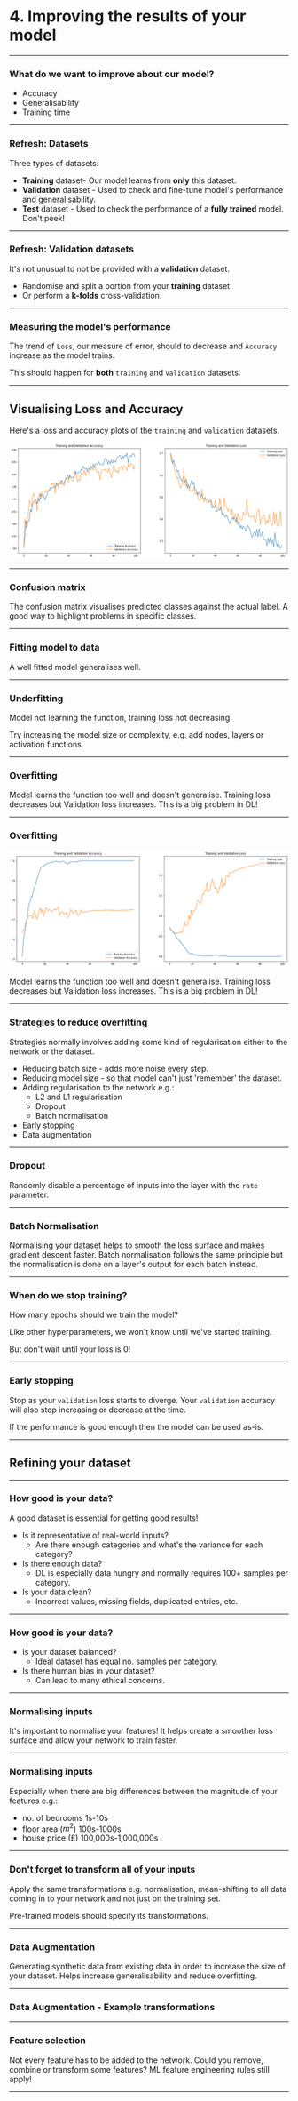 # 4. Improving the results of your model

---

### What do we want to improve about our model?
* Accuracy
* Generalisability
* Training time 

---

### Refresh: Datasets

Three types of datasets:

* **Training** dataset- Our model learns from **only** this dataset.
* **Validation** dataset - Used to check and fine-tune model's performance and generalisability.
* **Test** dataset - Used to check the performance of a **fully trained** model. Don't peek!

---

### Refresh: Validation datasets

It's not unusual to not be provided with a **validation** dataset. 

* Randomise and split a portion from your **training** dataset.
* Or perform a **k-folds** cross-validation.

---

### Measuring the model's performance

The trend of `Loss`, our measure of error, should to decrease and `Accuracy` increase as the model trains.

This should happen for **both** `training` and `validation` datasets.

---

## Visualising Loss and Accuracy

Here's a loss and accuracy plots of the `training` and `validation` datasets.

<img src="assets/img/lossaccuracy-converge.png" />

---

### Confusion matrix
  
The confusion matrix visualises predicted classes against the actual label. A good way to highlight problems
in specific classes.

<object type="image/svg+xml" data="assets/img/confusion-matrix.svg" style="background: white; width: auto; height: auto;">
<param id="layer2" class="fragment fade-in-then-out" data-fragment-index="1" />
<param id="layer3" class="fragment fade-in-then-out" data-fragment-index="2" />
</object>

---

### Fitting model to data

A well fitted model generalises well.

<object type="image/svg+xml" data="assets/img/data-fitting.svg" style="background: white; width: 80%; height: auto;">
</object>

---

### Underfitting

<object type="image/svg+xml" data="assets/img/data-fitting.svg" style="background: white; width: 80%; height: auto;">
</object>

Model not learning the function, training loss not decreasing.

Try increasing the model size or complexity, e.g. add nodes, layers or activation functions. <!-- .element: class="fragment" -->

---

### Overfitting

<object type="image/svg+xml" data="assets/img/data-fitting.svg" style="background: white; width: 80%; height: auto;">
</object>

Model learns the function too well and doesn't generalise. Training loss decreases but Validation loss increases. 
This is a big problem in DL!

---

### Overfitting

<img src="assets/img/lossaccuracy-diverge.png" />

Model learns the function too well and doesn't generalise. Training loss decreases but Validation loss increases. 
This is a big problem in DL!

---

### Strategies to reduce overfitting

Strategies normally involves adding some kind of regularisation either to the network or the dataset.

* Reducing batch size - adds more noise every step.
* Reducing model size - so that model can't just 'remember' the dataset.
* Adding regularisation to the network e.g.:
  * L2 and L1 regularisation
  * Dropout
  * Batch normalisation
* Early stopping
* Data augmentation

---

### Dropout

Randomly disable a percentage of inputs into the layer with the `rate` parameter. 

<object type="image/svg+xml" data="assets/img/dropout.svg" style="background: white; width: auto; height: auto;">
</object>

---

### Batch Normalisation

Normalising your dataset helps to smooth the loss surface and makes gradient descent faster. Batch normalisation follows
the same principle but the normalisation is done on a layer's output for each batch instead.

<object type="image/svg+xml" data="assets/img/normalisation.svg" style="background: white; width: 80%; height: auto;">
</object>

---

### When do we stop training?

How many epochs should we train the model?

Like other hyperparameters, we won't know until we've started training.
<!-- .element: class="fragment" -->


But don't wait until your loss is $0$! 
<!-- .element: class="fragment" -->

---

### Early stopping

Stop as your `validation` loss starts to diverge. Your `validation` accuracy will also stop increasing or decrease at the time.

If the performance is good enough then the model can be used as-is.

<object type="image/svg+xml" data="assets/img/early-stop.svg" style="background: white; width: 50%; height: auto;">
</object>

---

## Refining your dataset

---

### How good is your data?

A good dataset is essential for getting good results! 
* Is it representative of real-world inputs?
  * Are there enough categories and what's the variance for each category?
* Is there enough data?
  * DL is especially data hungry and normally requires 100+ samples per category.
* Is your data clean?
  * Incorrect values, missing fields, duplicated entries, etc.

  
---

### How good is your data?

* Is your dataset balanced?
  * Ideal dataset has equal no. samples per category.
* Is there human bias in your dataset?
  * Can lead to many ethical concerns.

---

### Normalising inputs

It's important to normalise your features! It helps create a smoother loss surface and allow your network to train faster.

<object type="image/svg+xml" data="assets/img/normalisation.svg" style="background: white; width: 80%; height: auto;">
</object>

---

### Normalising inputs

Especially when there are big differences between the magnitude of your features e.g.:
* no. of bedrooms  1s-10s
* floor area ($m^2$) 100s-1000s
* house price (£) 100,000s-1,000,000s

<object type="image/svg+xml" data="assets/img/normalisation.svg" style="background: white; width: 80%; height: auto;">
</object>

---

### Don't forget to transform **all** of your inputs

Apply the same transformations e.g. normalisation, mean-shifting to all data coming in to your network 
and not just on the training set.

Pre-trained models should specify its transformations.

---

### Data Augmentation

Generating synthetic data from existing data in order to increase the size of your dataset. 
Helps increase generalisability and reduce overfitting.  

---

### Data Augmentation - Example transformations

<object type="image/svg+xml" data="assets/img/data-augmentation.svg" style="background: white; width: 80%; height: auto;">
</object>

---

### Feature selection

Not every feature has to be added to the network. Could you remove, combine or transform some features? 
ML feature engineering rules still apply!

---






